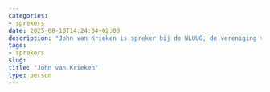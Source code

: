 ```yaml
---
categories:
- sprekers
date: 2025-08-10T14:24:34+02:00
description: "John van Krieken is spreker bij de NLUUG, de vereniging voor open systemen en open standaarden. Lees meer over deze spreker."
tags:
- sprekers
slug:
title: "John van Krieken"
type: person
---
```


